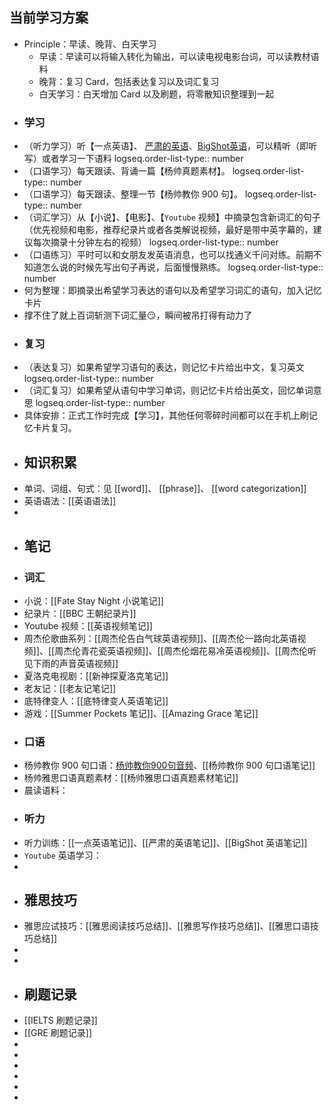 ## 当前学习方案
- Principle：早读、晚背、白天学习
	- 早读：早读可以将输入转化为输出，可以读电视电影台词，可以读教材语料
	- 晚背：复习 Card，包括表达复习以及词汇复习
	- 白天学习：白天增加 Card 以及刷题，将零散知识整理到一起
- ### 学习
- （听力学习）听【一点英语】、 [严肃的英语](https://space.bilibili.com/1688515694?spm_id_from=333.337.search-card.all.click)、[BigShot英语](https://space.bilibili.com/1589382178?spm_id_from=333.337.0.0)，可以精听（即听写）或者学习一下语料
  logseq.order-list-type:: number
- （口语学习）每天跟读、背诵一篇【杨帅真题素材】。
  logseq.order-list-type:: number
- （口语学习）每天跟读、整理一节【杨帅教你 900 句】。
  logseq.order-list-type:: number
- （词汇学习）从【小说】、【电影】、【`Youtube` 视频】中摘录包含新词汇的句子（优先视频和电影，推荐纪录片或者各类解说视频，最好是带中英字幕的，建议每次摘录十分钟左右的视频）
  logseq.order-list-type:: number
- （口语练习）平时可以和女朋友发英语消息，也可以找通义千问对练。前期不知道怎么说的时候先写出句子再说，后面慢慢熟练。
  logseq.order-list-type:: number
- 何为整理：即摘录出希望学习表达的语句以及希望学习词汇的语句，加入记忆卡片
- 撑不住了就上百词斩测下词汇量😏，瞬间被吊打得有动力了
- ### 复习
- （表达复习）如果希望学习语句的表达，则记忆卡片给出中文，复习英文
  logseq.order-list-type:: number
- （词汇复习）如果希望从语句中学习单词，则记忆卡片给出英文，回忆单词意思
  logseq.order-list-type:: number
- 具体安排：正式工作时完成【学习】，其他任何零碎时间都可以在手机上刷记忆卡片复习。
- ## 知识积累
- 单词、词组、句式：见 [[word]]、 [[phrase]]、 [[word categorization]]
- 英语语法：[[英语语法]]
-
- ## 笔记
- ### 词汇
- 小说：[[Fate Stay Night 小说笔记]]
- 纪录片：[[BBC 王朝纪录片]]
- Youtube 视频：[[英语视频笔记]]
- 周杰伦歌曲系列：[[周杰伦告白气球英语视频]]、[[周杰伦一路向北英语视频]]、[[周杰伦青花瓷英语视频]]、[[周杰伦烟花易冷英语视频]]、[[周杰伦听见下雨的声音英语视频]]
- 夏洛克电视剧：[[新神探夏洛克笔记]]
- 老友记：[[老友记笔记]]
- 底特律变人：[[底特律变人英语笔记]]
- 游戏：[[Summer Pockets 笔记]]、[[Amazing Grace 笔记]]
- ### 口语
- 杨帅教你 900 句口语：[杨帅教你900句音频](https://app8tmuj6dd3979.h5.xiaoeknow.com/p/course/column/p_616e23d5e4b0fcb77529d511)、[[杨帅教你 900 句口语笔记]]
- 杨帅雅思口语真题素材：[[杨帅雅思口语真题素材笔记]]
- 晨读语料：
- ### 听力
- 听力训练：[[一点英语笔记]]、[[严肃的英语笔记]]、[[BigShot 英语笔记]]
- `Youtube` 英语学习：
-
- ## 雅思技巧
- 雅思应试技巧：[[雅思阅读技巧总结]]、[[雅思写作技巧总结]]、[[雅思口语技巧总结]]
-
-
- ## 刷题记录
- [[IELTS 刷题记录]]
- [[GRE 刷题记录]]
-
-
-
-
-
-